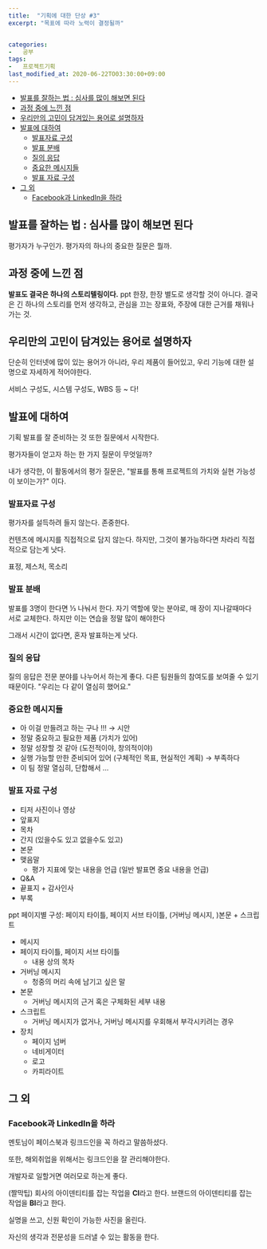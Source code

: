 ```yaml
---
title:  "기획에 대한 단상 #3"
excerpt: "목표에 따라 노력이 결정될까"


categories:
-   공부
tags:
-   프로젝트기획
last_modified_at: 2020-06-22TO03:30:00+09:00
---
```


- [발표를 잘하는 법 : 심사를 많이 해보면 된다](#발표를-잘하는-법--심사를-많이-해보면-된다)
- [과정 중에 느낀 점](#과정-중에-느낀-점)
- [우리만의 고민이 담겨있는 용어로 설명하자](#우리만의-고민이-담겨있는-용어로-설명하자)
- [발표에 대하여](#발표에-대하여)
  - [발표자료 구성](#발표자료-구성)
  - [발표 분배](#발표-분배)
  - [질의 응답](#질의-응답)
  - [중요한 메시지들](#중요한-메시지들)
  - [발표 자료 구성](#발표-자료-구성)
- [그 외](#그-외)
  - [Facebook과 LinkedIn을 하라](#facebook과-linkedin을-하라)

## 발표를 잘하는 법 : 심사를 많이 해보면 된다

평가자가 누구인가.
평가자의 하나의 중요한 질문은 뭘까.

## 과정 중에 느낀 점

**발표도 결국은 하나의 스토리텔링이다.**
ppt 한장, 한장 별도로 생각할 것이 아니다.
결국은 긴 하나의 스토리를 먼저 생각하고,
관심을 끄는 장표와, 주장에 대한 근거를 채워나가는 것.

## 우리만의 고민이 담겨있는 용어로 설명하자

단순히 인터넷에 많이 있는 용어가 아니라,
우리 제품이 들어있고,
우리 기능에 대한 설명으로 자세하게 적어야한다.

서비스 구성도,
시스템 구성도,
WBS 등 ~ 다!

## 발표에 대하여

기획 발표를 잘 준비하는 것 또한 질문에서 시작한다.

평가자들이 얻고자 하는 한 가지 질문이 무엇일까?

내가 생각한, 이 활동에서의 평가 질문은,
"발표를 통해 프로젝트의 가치와 실현 가능성이 보이는가?" 이다.

### 발표자료 구성

평가자를 설득하려 들지 않는다.
존중한다.

컨텐츠에 메시지를 직접적으로 담지 않는다.
하지만, 그것이 불가능하다면 차라리 직접적으로 담는게 낫다.

표정, 제스처, 목소리

### 발표 분배

발표를 3명이 한다면 ⅓ 나눠서 한다.
자기 역할에 맞는 분야로,
매 장이 지나갈때마다 서로 교체한다.
하지만 이는 연습을 정말 많이 해야한다

그래서 시간이 없다면, 혼자 발표하는게 낫다.

### 질의 응답

질의 응답은 전문 분야를 나누어서 하는게 좋다.
다른 팀원들의 참여도를 보여줄 수 있기 때문이다.
"우리는 다 같이 열심히 했어요."

### 중요한 메시지들

- 아 이걸 만들려고 하는 구나 !!! → 시안
- 정말 중요하고 필요한 제품 (가치가 있어)
- 정말 성장할 것 같아 (도전적이야, 창의적이야)
- 실행 가능할 만한 준비되어 있어 (구체적인 목표, 현실적인 계획) → 부족하다
- 이 팀 정말 열심히, 단합해서 ...

### 발표 자료 구성

- 티저 사진이나 영상
- 앞표지
- 목차
- 간지 (있을수도 있고 없을수도 있고)
- 본문
- 맺음말
  - 평가 지표에 맞는 내용을 언급 (일반 발표면 중요 내용을 언급)
- Q&A
- 끝표지 + 감사인사
- 부록

ppt 페이지별 구성: 페이지 타이틀, 페이지 서브 타이틀, (거버닝 메시지, )본문 + 스크립트

- 메시지
- 페이지 타이틀, 페이지 서브 타이틀
  - 내용 상의 목차
- 거버닝 메시지
  - 청중의 머리 속에 남기고 싶은 말
- 본문
  - 거버닝 메시지의 근거 혹은 구체화된 세부 내용
- 스크립트
  - 거버닝 메시지가 없거나, 거버닝 메시지를 우회해서 부각시키려는 경우
- 장치
  - 페이지 넘버
  - 네비게이터
  - 로고
  - 카피라이트

## 그 외

### Facebook과 LinkedIn을 하라

멘토님이 페이스북과 링크드인을 꼭 하라고 말씀하셨다.

또한, 해외취업을 위해서는 링크드인을 잘 관리해야한다.

개발자로 일할거면 여러모로 하는게 좋다.

(짤막팁)
회사의 아이덴티티를 잡는 작업을 **CI**라고 한다.
브랜드의 아이덴티티를 잡는 작업을 **BI**라고 한다.

실명을 쓰고,
신원 확인이 가능한 사진을 올린다.

자신의 생각과 전문성을 드러낼 수 있는 활동을 한다.
